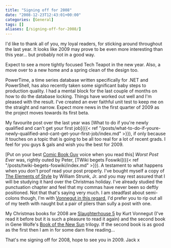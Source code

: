 ```yaml
---
title: "Signing off for 2008"
date: "2008-12-23T12:43:01+00:00"
categories: [General]
tags: []
aliases: [/signing-off-for-2008/]
---
```


I'd like to thank all of you, my loyal readers, for sticking around throughout the last year. It looks like 2009 may prove to be even more interesting than this year... but probably not in a good way.

Expect to see a more tightly focused Tech Teapot in the new year. Also, a move over to a new home and a spring clean of the design too.

PowerTime, a time series database written specifically for .NET and PowerShell, has also recently taken some significant baby steps to production quality. I had a mental block for the last couple of months on how to do the database locking. Things have worked out well and I'm pleased with the result. I've created an ever faithful unit test to keep me on the straight and narrow. Expect more news in the first quarter of 2009 as the project moves towards its first beta.

My favourite post over the last year was [What to do if you're newly qualified and can't get your first job]({{< ref "/posts/what-to-do-if-youre-newly-qualified-and-cant-get-your-first-job/index.md" >}}), if only because it touches on a topic that is going to be all too real for a lot of recent grads. I feel for you guys &amp; gals and wish you the best for 2009.

[Put on your best [Comic Book Guy](https://en.wikipedia.org/wiki/Comic_Book_Guy) voice when you read this] *Worst Post Ever* was, rightly outed by Peter, [TWiki begets Foswiki]({{< ref "/posts/twiki-begets-foswiki/index.md" >}}). A testament to what happens when you don't proof read your post properly. I've bought myself a copy of [The Elements of Style](http://www.bartleby.com/141/) by William Strunk, Jr. and you may rest assured that I will be studying it hard over the Christmas holiday. I've already studied the punctuation chapter and feel that my commas have never been so deftly positioned. Not that that's saying very much. I am steadfast about semi-colons though, I'm with [Vonnegut in this regard](http://www.quotationspage.com/quote/39857.html), I'd prefer you to rip out all of my teeth with naught but a pair of pliers than sully a post with one.

My Christmas books for 2008 are [Slaughterhouse 5](https://en.wikipedia.org/wiki/Slaughterhouse-Five) by Kurt Vonnegut (I've read it before but it is such a pleasure to read it again) and the second book in Gene Wolfe's [Book of the New Sun](https://en.wikipedia.org/wiki/The_Book_of_the_New_Sun) trilogy. If the second book is as good as the first then I am in for some darn fine reading...

That's me signing off for 2008, hope to see you in 2009. Jack x
